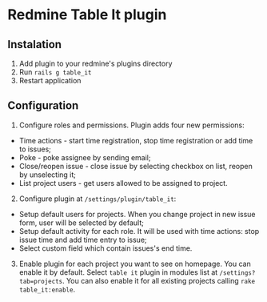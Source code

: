 # Redmine Table It plugin

## Instalation
1. Add plugin to your redmine's plugins directory
2. Run `rails g table_it`
3. Restart application

## Configuration

1. Configure roles and permissions. Plugin adds four new permissions:
  * Time actions - start time registration, stop time registration or add time to issues;
  * Poke - poke assignee by sending email;
  * Close/reopen issue - close issue by selecting checkbox on list, reopen by unselecting it;
  * List project users - get users allowed to be assigned to project.
2. Configure plugin at `/settings/plugin/table_it`:
  * Setup default users for projects. When you change project in new issue form, user will be selected by default;
  * Setup default activity for each role. It will be used with time actions: stop issue time and add time entry to issue;
  * Select custom field which contain issues's end time.
3. Enable plugin for each project you want to see on homepage. You can enable it by default. Select `table it` plugin in modules list at `/settings?tab=projects`. You can also enable it for all existing projects calling `rake table_it:enable`.
